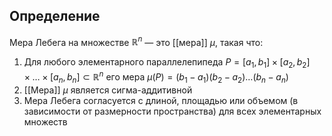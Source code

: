 ## Определение
Мера Лебега на множестве $\mathbb{R}^n$ — это [[мера]] $\mu$, такая что:

1) Для любого элементарного параллелепипеда $P = [a_1, b_1] \times [a_2, b_2] \times \dots \times [a_n, b_n] \subset \mathbb{R}^n$ его мера $\mu(P) = (b_1 - a_1)(b_2 - a_2) \dots (b_n - a_n)$
2) [[Мера]] $\mu$ является сигма-аддитивной
3) Мера Лебега согласуется с длиной, площадью или объемом (в зависимости от размерности пространства) для всех элементарных множеств
